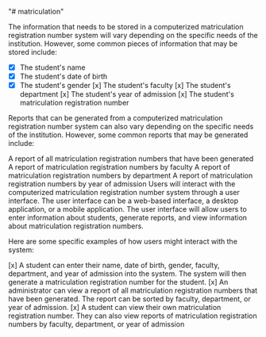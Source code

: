"# matriculation" 

The information that needs to be stored in a computerized matriculation registration number system will vary depending on the specific needs of the institution. However, some common pieces of information that may be stored include:

-[x] The student's name
-[x] The student's date of birth
-[x] The student's gender
[x] The student's faculty
[x] The student's department
[x] The student's year of admission
[x] The student's matriculation registration number

Reports that can be generated from a computerized matriculation registration number system can also vary depending on the specific needs of the institution. However, some common reports that may be generated include:

A report of all matriculation registration numbers that have been generated
A report of matriculation registration numbers by faculty
A report of matriculation registration numbers by department
A report of matriculation registration numbers by year of admission
Users will interact with the computerized matriculation registration number system through a user interface. The user interface can be a web-based interface, a desktop application, or a mobile application. The user interface will allow users to enter information about students, generate reports, and view information about matriculation registration numbers.

Here are some specific examples of how users might interact with the system:

[x] A student can enter their name, date of birth, gender, faculty, department, and year of admission into the system. The system will then generate a matriculation registration number for the student.
[x] An administrator can view a report of all matriculation registration numbers that have been generated. The report can be sorted by faculty, department, or year of admission.
[x] A student can view their own matriculation registration number. They can also view reports of matriculation registration numbers by faculty, department, or year of admission